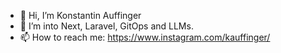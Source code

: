 - 👋 Hi, I’m Konstantin Auffinger
- 👀 I’m into Next, Laravel, GitOps and LLMs.
- 📫 How to reach me: https://www.instagram.com/kauffinger/
